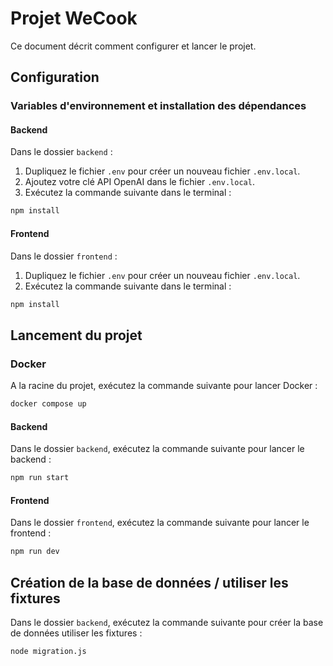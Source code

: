 # Projet WeCook

Ce document décrit comment configurer et lancer le projet.

## Configuration

### Variables d'environnement et installation des dépendances

#### Backend

Dans le dossier `backend` :

1. Dupliquez le fichier `.env` pour créer un nouveau fichier `.env.local`.
2. Ajoutez votre clé API OpenAI dans le fichier `.env.local`.
3. Exécutez la commande suivante dans le terminal :
```bash
npm install
```

#### Frontend

Dans le dossier `frontend` :

1. Dupliquez le fichier `.env` pour créer un nouveau fichier `.env.local`.
2. Exécutez la commande suivante dans le terminal :
```bash
npm install
```

## Lancement du projet

### Docker

A la racine du projet, exécutez la commande suivante pour lancer Docker :

```bash
docker compose up
```

#### Backend

Dans le dossier `backend`, exécutez la commande suivante pour lancer le backend :

```bash
npm run start
```

#### Frontend

Dans le dossier `frontend`, exécutez la commande suivante pour lancer le frontend :

```bash
npm run dev
```

## Création de la base de données / utiliser les fixtures

Dans le dossier `backend`, exécutez la commande suivante pour créer la base de données utiliser les fixtures :
```bash
node migration.js
```